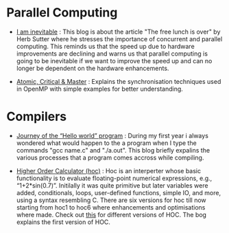 # Parallel Computing
- [I am inevitable](https://kausthubtm.medium.com/i-am-inevitable-8e80d29b18dc) : This blog is about the article "The free lunch is over" by Herb Sutter where he  stresses the importance of concurrent and parallel computing. This reminds us that the speed up due to hardware improvements are declining and warns us that parallel computing is going to be inevitable if we want to improve the speed up and can no longer be dependent on the hardware enhancements.

- [Atomic, Critical & Master](https://kausthubtm.medium.com/atomic-critical-master-e2946ef77fba) : Explains the synchronisation techniques used in OpenMP with simple examples for better understanding. 

# Compilers
- [Journey of the “Hello world” program](https://kausthubtm.medium.com/journey-of-the-hello-world-program-ba8975a15a4c) : During my first year i always wondered what would happen to the a program when I type the commands "gcc name.c" and "./a.out". This blog briefly expalins the various processes that a program comes accross while compiling. 
 
- [Higher Order Calculator (hoc)](https://medium.com/nerd-for-tech/higher-order-calculator-hoc-7781df55283b) : Hoc is an interperter whose basic functionality is to evaluate floating-point numerical expressions, e.g., “1+2*sin(0.7)”. Initilally it was quite primitive but later variables were added, conditionals, loops, user-defined functions, simple IO, and more, using a syntax resembling C. There are six versions for hoc till now starting from hoc1 to hoc6 where enhancements and optimisations where made. Check out [this](https://github.com/kausthubtm/HOC) for different versions of HOC. The bog explains the first version of HOC.
